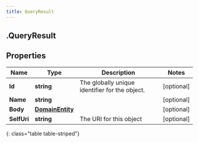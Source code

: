 ```yaml
---
title: QueryResult
---
```

## .QueryResult

## Properties

|Name | Type | Description | Notes|
|------------ | ------------- | ------------- | -------------|
| **Id** | **string** | The globally unique identifier for the object. | [optional] |
| **Name** | **string** |  | [optional] |
| **Body** | [**DomainEntity**](DomainEntity.html) |  | [optional] |
| **SelfUri** | **string** | The URI for this object | [optional] |
{: class="table table-striped"}


